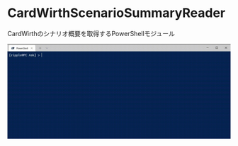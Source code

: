 # CardWirthScenarioSummaryReader
CardWirthのシナリオ概要を取得するPowerShellモジュール

![Screenshot](https://github.com/braveripple/CardWirthScenarioSummaryReader/blob/master/Assets/demo.gif?raw=true)
